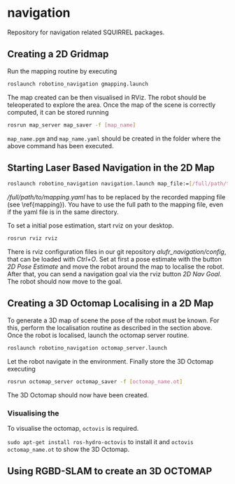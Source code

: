 navigation
==========

Repository for navigation related SQUIRREL packages.

## Creating a 2D Gridmap

Run the mapping routine by executing

```bash
roslaunch robotino_navigation gmapping.launch 
``` 

The map created can be then visualised in RViz. The robot should be
teleoperated to explore the area. Once the map of the scene is
correctly computed, it can be stored running

```bash
rosrun map_server map_saver -f [map_name]
```

`map_name.pgm` and `map_name.yaml` should be created in the folder where the 
above command has been executed.

## Starting Laser Based Navigation in the 2D Map

```bash
roslaunch robotino_navigation navigation.launch map_file:=[/full/path/to/mapping.yaml]
```
*/full/path/to/mapping.yaml* has to be replaced by the recorded
mapping file (see \ref{mapping}). You have to use the full path to the mapping file,
even if the yaml file is in the same directory.

To set a initial pose estimation, start rviz on your desktop.
```bash
rosrun rviz rviz
```
There is rviz configuration files in our git repository *alufr_navigation/config*,
that can be loaded with *Ctrl+O*.
Set at first a pose estimate with the button *2D Pose Estimate*
and move the robot around the map to localise the
robot. After that, you can send a navigation goal via the rviz button *2D Nav Goal*.
The robot should now move to the goal.


## Creating a 3D Octomap Localising in a 2D Map

To generate a 3D map of scene the pose of the robot must be known. For this, perform the
localisation routine as described in the section above. Once the robot is localised, 
launch the octomap server routine.

```bash
roslaunch robotino_navigation octomap_server.launch
```

Let the robot navigate in the environment. Finally store the 3D Octomap executing

```bash
rosrun octomap_server octomap_saver -f [octomap_name.ot]
```

The 3D Octomap should now have been created.


### Visualising the 

To visualise the octomap, `octovis` is required. 

`sudo apt-get install ros-hydro-octovis` to install it and 
`octovis octomap_name.ot` to show the 3D Octomap.


## Using RGBD-SLAM to create an 3D OCTOMAP



